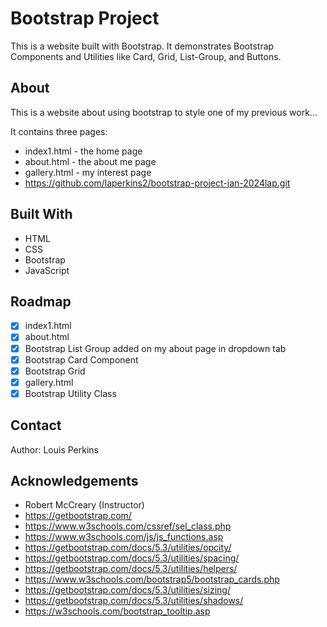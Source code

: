 # Bootstrap Project

This is a website built with Bootstrap. It demonstrates Bootstrap Components and Utilities like Card, Grid, List-Group, and Buttons.

## About

This is a website about using bootstrap to style one of my previous work...

It contains three pages:

- index1.html - the home page
- about.html - the about me page
- gallery.html - my interest page
- https://github.com/laperkins2/bootstrap-project-jan-2024lap.git

## Built With

- HTML
- CSS
- Bootstrap
- JavaScript

## Roadmap

- [x] index1.html
- [x] about.html
- [x] Bootstrap List Group added on my about page in dropdown tab
- [x] Bootstrap Card Component
- [x] Bootstrap Grid
- [x] gallery.html
- [x] Bootstrap Utility Class

## Contact

Author: Louis Perkins

## Acknowledgements

- Robert McCreary (Instructor)
- https://getbootstrap.com/
- https://www.w3schools.com/cssref/sel_class.php
- https://www.w3schools.com/js/js_functions.asp
- https://getbootstrap.com/docs/5.3/utilities/opcity/
- https://getbootstrap.com/docs/5.3/utilities/spacing/
- https://getbootstrap.com/docs/5.3/utilities/helpers/
- https://www.w3schools.com/bootstrap5/bootstrap_cards.php
- https://getbootstrap.com/docs/5.3/utilities/sizing/
- https://getbootstrap.com/docs/5.3/utilities/shadows/
- https://w3schools.com/bootstrap_tooltip.asp
